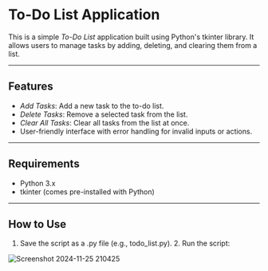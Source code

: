 # To-Do List Application

This is a simple *To-Do List* application built using Python's tkinter library. It allows users to manage tasks by adding, deleting, and clearing them from a list.

---

## Features

- *Add Tasks*: Add a new task to the to-do list.
- *Delete Tasks*: Remove a selected task from the list.
- *Clear All Tasks*: Clear all tasks from the list at once.
- User-friendly interface with error handling for invalid inputs or actions.

---

## Requirements

- Python 3.x
- tkinter (comes pre-installed with Python)

---

## How to Use

1. Save the script as a .py file (e.g., todo_list.py).
2. Run the script:

![Screenshot 2024-11-25 210425](https://github.com/user-attachments/assets/20071da8-24fb-47c5-b51b-c86b85a106b2)


   
